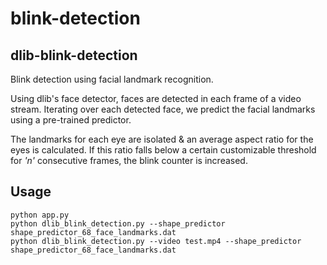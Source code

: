 # blink-detection
## dlib-blink-detection
Blink detection using facial landmark recognition.

Using dlib's face detector, faces are detected in each frame of a video stream.
Iterating over each detected face, we predict the facial landmarks using a pre-trained predictor.

The landmarks for each eye are isolated & an average aspect ratio for the eyes is calculated.
If this ratio falls below a certain customizable threshold for _'n'_ consecutive frames,
the blink counter is increased.

## Usage
```commandline
python app.py
python dlib_blink_detection.py --shape_predictor shape_predictor_68_face_landmarks.dat
python dlib_blink_detection.py --video test.mp4 --shape_predictor shape_predictor_68_face_landmarks.dat
```
